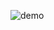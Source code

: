 ![demo](https://github.com/quickbreak/school_projects/blob/main/Lazarus%20-%20Визуализация/Игра%20Робот/Демонстрация.jpg)
